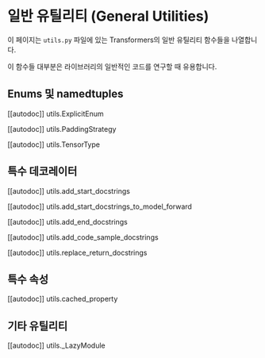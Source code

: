 <!--Copyright 2021 The HuggingFace Team. All rights reserved.

Licensed under the Apache License, Version 2.0 (the "License"); you may not use this file except in compliance with
the License. You may obtain a copy of the License at

http://www.apache.org/licenses/LICENSE-2.0

Unless required by applicable law or agreed to in writing, software distributed under the License is distributed on
an "AS IS" BASIS, WITHOUT WARRANTIES OR CONDITIONS OF ANY KIND, either express or implied. See the License for the
specific language governing permissions and limitations under the License.

⚠️ Note that this file is in Markdown but contain specific syntax for our doc-builder (similar to MDX) that may not be
rendered properly in your Markdown viewer.

-->

# 일반 유틸리티 (General Utilities)

이 페이지는 `utils.py` 파일에 있는 Transformers의 일반 유틸리티 함수들을 나열합니다.

이 함수들 대부분은 라이브러리의 일반적인 코드를 연구할 때 유용합니다.

## Enums 및 namedtuples

[[autodoc]] utils.ExplicitEnum

[[autodoc]] utils.PaddingStrategy

[[autodoc]] utils.TensorType

## 특수 데코레이터

[[autodoc]] utils.add_start_docstrings

[[autodoc]] utils.add_start_docstrings_to_model_forward

[[autodoc]] utils.add_end_docstrings

[[autodoc]] utils.add_code_sample_docstrings

[[autodoc]] utils.replace_return_docstrings

## 특수 속성

[[autodoc]] utils.cached_property

## 기타 유틸리티

[[autodoc]] utils._LazyModule
